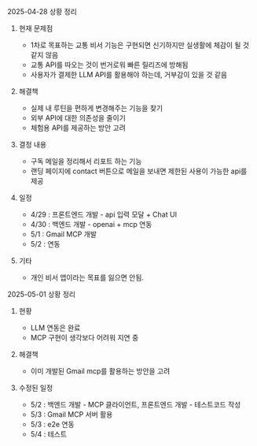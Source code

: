 2025-04-28 상황 정리

1. 현재 문제점

   - 1차로 목표하는 교통 비서 기능은 구현되면 신기하지만 실생활에 체감이 될 것 같지 않음
   - 교통 API를 따오는 것이 번거로워 빠른 릴리즈에 방해됨
   - 사용자가 결제한 LLM API를 활용해야 하는데, 거부감이 있을 것 같음

2. 해결책

   - 실제 내 루틴을 편하게 변경해주는 기능을 찾기
   - 외부 API에 대한 의존성을 줄이기
   - 체험용 API를 제공하는 방안 고려

3. 결정 내용

   - 구독 메일을 정리해서 리포트 하는 기능
   - 랜딩 페이지에 contact 버튼으로 메일을 보내면 제한된 사용이 가능한 api를 제공

4. 일정

   - 4/29 : 프론트엔드 개발 - api 입력 모달 + Chat UI
   - 4/30 : 백엔드 개발 - openai + mcp 연동
   - 5/1 : Gmail MCP 개발
   - 5/2 : 연동

5. 기타
   - 개인 비서 앱이라는 목표를 잃으면 안됨.

2025-05-01 상황 정리

1. 현황

   - LLM 연동은 완료
   - MCP 구현이 생각보다 어려워 지연 중

2. 해결책

   - 이미 개발된 Gmail mcp를 활용하는 방안을 고려

3. 수정된 일정

   - 5/2 : 백엔드 개발 - MCP 클라이언트, 프론트엔드 개발 - 테스트코드 작성
   - 5/3 : Gmail MCP 서버 활용
   - 5/3 : e2e 연동
   - 5/4 : 테스트
